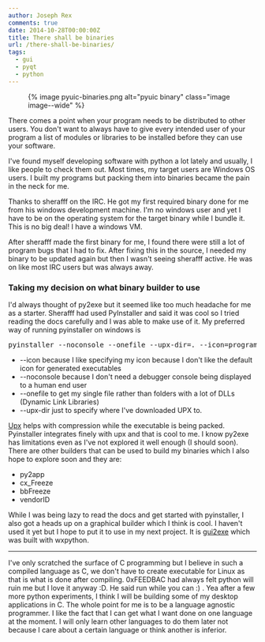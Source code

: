 ```yaml
---
author: Joseph Rex
comments: true
date: 2014-10-28T00:00:00Z
title: There shall be binaries
url: /there-shall-be-binaries/
tags:
  - gui
  - pyqt
  - python
---
```


<figure>
{% image pyuic-binaries.png alt="pyuic binary" class="image image--wide" %}
</figure>

There comes a point when your program needs to be distributed to other users. You don't want to always have to give every intended user of your program a list of modules or libraries to be installed before they can use your software.

I've found myself developing software with python a lot lately and usually, I like people to check them out. Most times, my target users are Windows OS users. I built my programs but packing them into binaries became the pain in the neck for me.
<!--more-->

Thanks to sherafff on the IRC. He got my first required binary done for me from his windows development machine. I'm no windows user and yet I have to be on the operating system for the target binary while I bundle it. This is no big deal! I have a windows VM.

After sherafff made the first binary for me, I found there were still a lot of program bugs that I had to fix. After fixing this in the source, I needed my binary to be updated again but then I wasn't seeing sherafff active. He was on like most IRC users but was always away.

### Taking my decision on what binary builder to use

I'd always thought of py2exe but it seemed like too much headache for me as a starter. Sherafff had used PyInstaller and said it was cool so I tried reading the docs carefully and I was able to make use of it. My preferred way of running pyinstaller on windows is

<pre class="lang:default decode:true">pyinstaller --noconsole --onefile --upx-dir=. --icon=program.ico program.py</pre>

  * \-\-icon because I like specifying my icon because I don't like the default icon for generated executables
  * \-\-noconsole because I don't need a debugger console being displayed to a human end user
  * \-\-onefile to get my single file rather than folders with a lot of DLLs (Dynamic Link Libraries)
  * \-\-upx-dir just to specify where I've downloaded UPX to.

<a href="http://upx.sourceforge.net/#download" target="_blank">Upx</a> helps with compression while the executable is being packed. Pyinstaller integrates finely with upx and that is cool to me. I know py2exe has limitations even as I've not explored it well enough (I should soon). There are other builders that can be used to build my binaries which I also hope to explore soon and they are:

  * py2app
  * cx_Freeze
  * bbFreeze
  * vendorID

While I was being lazy to read the docs and get started with pyinstaller, I also got a heads up on a graphical builder which I think is cool. I haven't used it yet but I hope to put it to use in my next project. It is <a href="https://code.google.com/p/gui2exe/" target="_blank">gui2exe</a> which was built with wxpython.
<hr>
I've only scratched the surface of C programming but I believe in such a compiled language as C, we don't have to create executable for Linux as that is what is done after compiling. 0xFEEDBAC had always felt python will ruin me but I love it anyway :D. He said run while you can :) . Yea after a few more python experiments, I think I will be building some of my desktop applications in C. The whole point for me is to be a language agnostic programmer. I like the fact that I can get what I want done on one language at the moment. I will only learn other languages to do them later not because I care about a certain language or think another is inferior.
